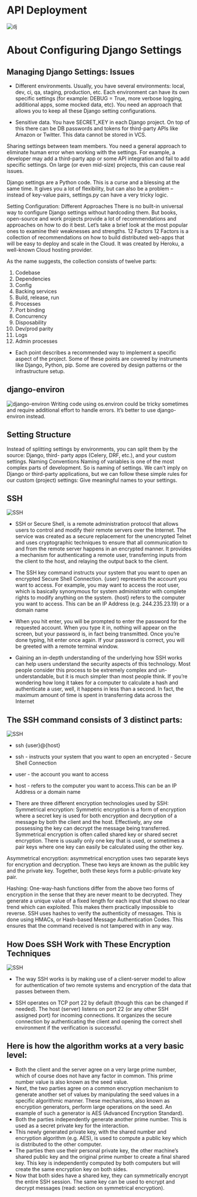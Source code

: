 # API Deployment

![dj](https://cdn-bpaab.nitrocdn.com/ovmYDbOhMgMfItYufwmmRlRlkhckslfH/assets/static/optimized/rev-02eb3a2/blog/uploads/2019/04/Configuring-Django-Settings_-Best-Practices_long-scaled.jpg)

# About Configuring Django Settings

## Managing Django Settings: Issues
- Different environments. Usually, you have several environments: local, dev, ci, qa, staging, production, etc. Each environment can have its own specific settings (for example: DEBUG = True, more verbose logging, additional apps, some mocked data, etc). You need an approach that allows you to keep all these Django setting configurations.

- Sensitive data. You have SECRET_KEY in each Django project. On top of this there can be DB passwords and tokens for third-party APIs like Amazon or Twitter. This data cannot be stored in VCS.

Sharing settings between team members. You need a general approach to eliminate human error when working with the settings. For example, a developer may add a third-party app or some API integration and fail to add specific settings. On large (or even mid-size) projects, this can cause real issues.

Django settings are a Python code. This is a curse and a blessing at the same time. It gives you a lot of flexibility, but can also be a problem – instead of key-value pairs, settings.py can have a very tricky logic.

Setting Configuration: Different Approaches There is no built-in universal way to configure Django settings without hardcoding them. But books, open-source and work projects provide a lot of recommendations and approaches on how to do it best. Let’s take a brief look at the most popular ones to examine their weaknesses and strengths. 12 Factors 12 Factors is a collection of recommendations on how to build distributed web-apps that will be easy to deploy and scale in the Cloud. It was created by Heroku, a well-known Cloud hosting provider.

As the name suggests, the collection consists of twelve parts:

1. Codebase
2. Dependencies
3. Config
4. Backing services
5. Build, release, run
6. Processes
7. Port binding
8. Concurrency
9. Disposability
10. Dev/prod parity
11. Logs
12. Admin processes

- Each point describes a recommended way to implement a specific aspect of the project. Some of these points are covered by instruments like Django, Python, pip. Some are covered by design patterns or the infrastructure setup.
## django-environ
![django-environ](https://media.slid.es/thumbnails/danielefaraglia/6fa86d/django-environment.jpg)
Writing code using os.environ could be tricky sometimes and require additional effort to handle errors. It’s better to use django-environ instead.
## Setting Structure
Instead of splitting settings by environments, you can split them by the source: Django, third- party apps (Celery, DRF, etc.), and your custom settings. Naming Conventions Naming of variables is one of the most complex parts of development. So is naming of settings. We can’t imply on Django or third-party applications, but we can follow these simple rules for our custom (project) settings: Give meaningful names to your settings.


## SSH
![SSH](https://phoenixnap.com/kb/wp-content/uploads/2021/09/what-is-ssh-pnap.png)
- SSH or Secure Shell, is a remote administration protocol that allows users to control and modify their remote servers over the Internet. The service was created as a secure replacement for the unencrypted Telnet and uses cryptographic techniques to ensure that all communication to and from the remote server happens in an encrypted manner. It provides a mechanism for authenticating a remote user, transferring inputs from the client to the host, and relaying the output back to the client.

- The SSH key command instructs your system that you want to open an encrypted Secure Shell Connection. {user} represents the account you want to access. For example, you may want to access the root user, which is basically synonymous for system administrator with complete rights to modify anything on the system. {host} refers to the computer you want to access. This can be an IP Address (e.g. 244.235.23.19) or a domain name

- When you hit enter, you will be prompted to enter the password for the requested account. When you type it in, nothing will appear on the screen, but your password is, in fact being transmitted. Once you’re done typing, hit enter once again. If your password is correct, you will be greeted with a remote terminal window.

- Gaining an in-depth understanding of the underlying how SSH works can help users understand the security aspects of this technology. Most people consider this process to be extremely complex and un-understandable, but it is much simpler than most people think. If you’re wondering how long it takes for a computer to calculate a hash and authenticate a user, well, it happens in less than a second. In fact, the maximum amount of time is spent in transferring data across the Internet

## The SSH command consists of 3 distinct parts:
![SSH](https://static.javatpoint.com/linux/images/ssh-linux.png)
- ssh {user}@{host}

- ssh - instructs your system that you want to open an encrypted - Secure Shell Connection
- user - the account you want to access
- host - refers to the computer you want to access.This can be an IP Address or a domain name

- There are three different encryption technologies used by SSH:
Symmetrical encryption: Symmetric encryption is a form of encryption where a secret key is used for both encryption and decryption of a message by both the client and the host. Effectively, any one possessing the key can decrypt the message being transferred. Symmetrical encryption is often called shared key or shared secret encryption. There is usually only one key that is used, or sometimes a pair keys where one key can easily be calculated using the other key.

Asymmetrical encryption: asymmetrical encryption uses two separate keys for encryption and decryption. These two keys are known as the public key and the private key. Together, both these keys form a public-private key pair.

Hashing: One-way-hash functions differ from the above two forms of encryption in the sense that they are never meant to be decrypted. They generate a unique value of a fixed length for each input that shows no clear trend which can exploited. This makes them practically impossible to reverse. SSH uses hashes to verify the authenticity of messages. This is done using HMACs, or Hash-based Message Authentication Codes. This ensures that the command received is not tampered with in any way.

## How Does SSH Work with These Encryption Techniques

![SSH](https://www.adsmurai.com/hs-fs/hubfs/Imported_Blog_Media/Asymmetric-Encryption.png?width=796&height=435&name=Asymmetric-Encryption.png)

- The way SSH works is by making use of a client-server model to allow for authentication of two remote systems and encryption of the data that passes between them.

- SSH operates on TCP port 22 by default (though this can be changed if needed). The host (server) listens on port 22 (or any other SSH assigned port) for incoming connections. It organizes the secure connection by authenticating the client and opening the correct shell environment if the verification is successful.

## Here is how the algorithm works at a very basic level:
- Both the client and the server agree on a very large prime number, which of course does not have any factor in common. This prime number value is also known as the seed value.
- Next, the two parties agree on a common encryption mechanism to generate another set of values by manipulating the seed values in a specific algorithmic manner. These mechanisms, also known as encryption generators, perform large operations on the seed. An example of such a generator is AES (Advanced Encryption Standard).
- Both the parties independently generate another prime number. This is used as a secret private key for the interaction.
- This newly generated private key, with the shared number and encryption algorithm (e.g. AES), is used to compute a public key which is distributed to the other computer.
- The parties then use their personal private key, the other machine’s shared public key and the original prime number to create a final shared key. This key is independently computed by both computers but will create the same encryption key on both sides.
- Now that both sides have a shared key, they can symmetrically encrypt the entire SSH session. The same key can be used to encrypt and decrypt messages (read: section on symmetrical encryption).